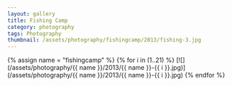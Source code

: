 ```yaml
---
layout: gallery
title: Fishing Camp
category: photography
tags: Photography
thumbnail: /assets/photography/fishingcamp/2013/fishing-3.jpg
---
```


{% assign name = "fishingcamp" %}
{% for i in (1..21) %}
[![](/assets/photography/{{ name }}/2013/{{ name }}-{{ i }}.jpg)](/assets/photography/{{ name }}/2013/{{ name }}-{{ i }}.jpg)
{% endfor %}